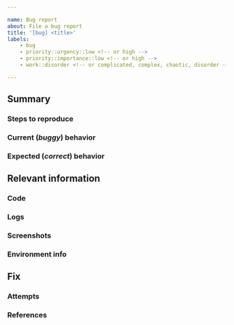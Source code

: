```yaml
---

name: Bug report
about: File a bug report
title: '[bug] <title>'
labels: 
    - bug
    - priority::urgency::low <!-- or high -->
    - priority::importance::low <!-- or high -->
    - work::disorder <!-- or complicated, complex, chaotic, disorder -->

---
```

<!--- PLEASE READ THIS!
Before opening a new issue: 
- Make sure to search for previous related issues.
- Filter issues by using the "bug" label.
- Verify the issue you're about to submit isn't a duplicate.
--->

Summary
-------
<!-- REQUIRED  Summarize the bug encountered concisely. -->

### Steps to reproduce
<!-- REQUIRED Describe how one can reproduce the issue. Use an ordered list. -->

### Current (*buggy*) behavior
<!-- REQUIRED Describe what is actually happenning. -->

### Expected (*correct*) behavior
<!-- REQUIRED Describe what you should see instead. -->

Relevant information
--------------------
<!-- Use code blocks (```) to format code and logs, it is tough to read otherwise. -->

### Code
<!-- OPTIONAL Input any relevant code. -->

### Logs
<!-- OPTIONAL Input any relevant logs. -->

### Screenshots
<!-- OPTIONAL Input any relevant screenshots. -->

### Environment info
<!-- OPTIONAL Provide any information. -->

Fix
---

### Attempts
<!-- OPTIONAL Describe in detail any attempt (if any) made to fix this issue. -->

### References
<!-- OPTIONAL Reference any post, document or other issues related to this bug. -->
